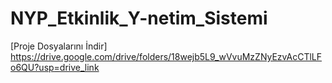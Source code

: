 # NYP_Etkinlik_Y-netim_Sistemi
[Proje Dosyalarını İndir] https://drive.google.com/drive/folders/18wejb5L9_wVvuMzZNyEzvAcCTlLFo6QU?usp=drive_link
